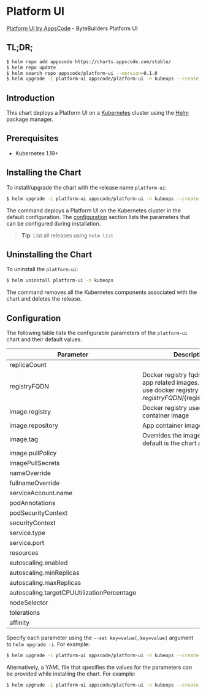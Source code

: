 # Platform UI

[Platform UI by AppsCode](https://github.com/bytebuilders) - ByteBuilders Platform UI

## TL;DR;

```bash
$ helm repo add appscode https://charts.appscode.com/stable/
$ helm repo update
$ helm search repo appscode/platform-ui --version=0.1.0
$ helm upgrade -i platform-ui appscode/platform-ui -n kubeops --create-namespace --version=0.1.0
```

## Introduction

This chart deploys a Platform UI on a [Kubernetes](http://kubernetes.io) cluster using the [Helm](https://helm.sh) package manager.

## Prerequisites

- Kubernetes 1.19+

## Installing the Chart

To install/upgrade the chart with the release name `platform-ui`:

```bash
$ helm upgrade -i platform-ui appscode/platform-ui -n kubeops --create-namespace --version=0.1.0
```

The command deploys a Platform UI on the Kubernetes cluster in the default configuration. The [configuration](#configuration) section lists the parameters that can be configured during installation.

> **Tip**: List all releases using `helm list`

## Uninstalling the Chart

To uninstall the `platform-ui`:

```bash
$ helm uninstall platform-ui -n kubeops
```

The command removes all the Kubernetes components associated with the chart and deletes the release.

## Configuration

The following table lists the configurable parameters of the `platform-ui` chart and their default values.

|                 Parameter                  |                                                             Description                                                              |        Default         |
|--------------------------------------------|--------------------------------------------------------------------------------------------------------------------------------------|------------------------|
| replicaCount                               |                                                                                                                                      | <code>1</code>         |
| registryFQDN                               | Docker registry fqdn used to pull app related images. Set this to use docker registry hosted at ${registryFQDN}/${registry}/${image} | <code>""</code>        |
| image.registry                             | Docker registry used to pull app container image                                                                                     | <code>appscode</code>  |
| image.repository                           | App container image                                                                                                                  | <code>gitea</code>     |
| image.tag                                  | Overrides the image tag whose default is the chart appVersion.                                                                       | <code>""</code>        |
| image.pullPolicy                           |                                                                                                                                      | <code>Always</code>    |
| imagePullSecrets                           |                                                                                                                                      | <code>[]</code>        |
| nameOverride                               |                                                                                                                                      | <code>""</code>        |
| fullnameOverride                           |                                                                                                                                      | <code>""</code>        |
| serviceAccount.name                        |                                                                                                                                      | <code>""</code>        |
| podAnnotations                             |                                                                                                                                      | <code>{}</code>        |
| podSecurityContext                         |                                                                                                                                      | <code>{}</code>        |
| securityContext                            |                                                                                                                                      | <code>{}</code>        |
| service.type                               |                                                                                                                                      | <code>ClusterIP</code> |
| service.port                               |                                                                                                                                      | <code>80</code>        |
| resources                                  |                                                                                                                                      | <code>{}</code>        |
| autoscaling.enabled                        |                                                                                                                                      | <code>false</code>     |
| autoscaling.minReplicas                    |                                                                                                                                      | <code>1</code>         |
| autoscaling.maxReplicas                    |                                                                                                                                      | <code>100</code>       |
| autoscaling.targetCPUUtilizationPercentage |                                                                                                                                      | <code>80</code>        |
| nodeSelector                               |                                                                                                                                      | <code>{}</code>        |
| tolerations                                |                                                                                                                                      | <code>[]</code>        |
| affinity                                   |                                                                                                                                      | <code>{}</code>        |


Specify each parameter using the `--set key=value[,key=value]` argument to `helm upgrade -i`. For example:

```bash
$ helm upgrade -i platform-ui appscode/platform-ui -n kubeops --create-namespace --version=0.1.0 --set replicaCount=1
```

Alternatively, a YAML file that specifies the values for the parameters can be provided while
installing the chart. For example:

```bash
$ helm upgrade -i platform-ui appscode/platform-ui -n kubeops --create-namespace --version=0.1.0 --values values.yaml
```
